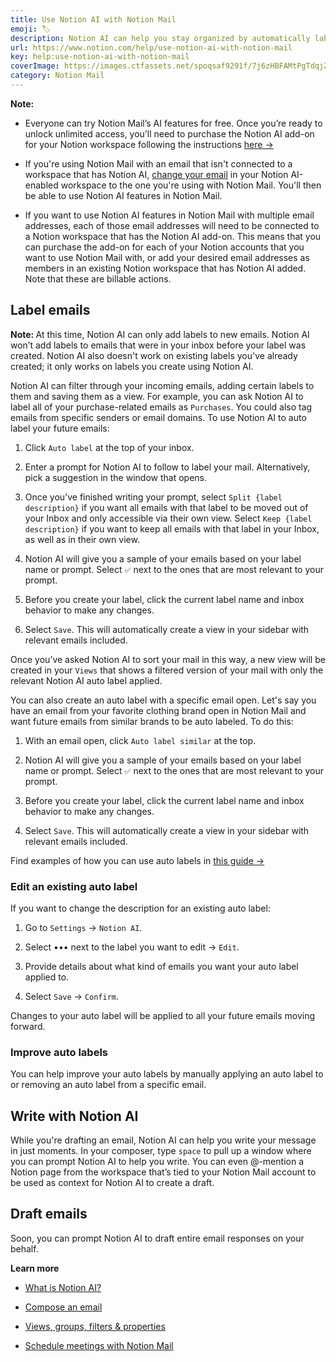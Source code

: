 ```yaml
---
title: Use Notion AI with Notion Mail
emoji: 🏷️
description: Notion AI can help you stay organized by automatically labeling incoming emails that are important to you 🏷️
url: https://www.notion.com/help/use-notion-ai-with-notion-mail
key: help:use-notion-ai-with-notion-mail
coverImage: https://images.ctfassets.net/spoqsaf9291f/7j6zHBFAMtPgTdqjZQq46w/c7122959cc1a5d45f4886bbe1827f61c/notion-ai.png
category: Notion Mail
---
```


**Note:**

* Everyone can try Notion Mail’s AI features for free. Once you’re ready to unlock unlimited access, you’ll need to purchase the Notion AI add-on for your Notion workspace following the instructions [here →](https://www.notion.com/help/purchase-add-ons#notion-ai-add-on)

* If you're using Notion Mail with an email that isn't connected to a workspace that has Notion AI, [change your email](https://www.notion.com/help/account-settings#change-your-email-address) in your Notion AI-enabled workspace to the one you're using with Notion Mail. You'll then be able to use Notion AI features in Notion Mail.

* If you want to use Notion AI features in Notion Mail with multiple email addresses, each of those email addresses will need to be connected to a Notion workspace that has the Notion AI add-on. This means that you can purchase the add-on for each of your Notion accounts that you want to use Notion Mail with, or add your desired email addresses as members in an existing Notion workspace that has Notion AI added. Note that these are billable actions.

## Label emails

**Note:&#x20;**&#x41;t this time, Notion AI can only add labels to new emails. Notion AI won’t add labels to emails that were in your inbox before your label was created. Notion AI also doesn't work on existing labels you've already created; it only works on labels you create using Notion AI.

Notion AI can filter through your incoming emails, adding certain labels to them and saving them as a view. For example, you can ask Notion AI to label all of your purchase-related emails as `Purchases`. You could also tag emails from specific senders or email domains. To use Notion AI to auto label your future emails:

1. Click `Auto label` at the top of your inbox.

2. Enter a prompt for Notion AI to follow to label your mail. Alternatively, pick a suggestion in the window that opens.

3. Once you’ve finished writing your prompt, select `Split {label description}` if you want all emails with that label to be moved out of your Inbox and only accessible via their own view. Select `Keep {label description}` if you want to keep all emails with that label in your Inbox, as well as in their own view.

4. Notion AI will give you a sample of your emails based on your label name or prompt. Select `✅` next to the ones that are most relevant to your prompt.

5. Before you create your label, click the current label name and inbox behavior to make any changes.

6. Select `Save`. This will automatically create a view in your sidebar with relevant emails included.

Once you’ve asked Notion AI to sort your mail in this way, a new view will be created in your `Views` that shows a filtered version of your mail with only the relevant Notion AI auto label applied.

You can also create an auto label with a specific email open. Let's say you have an email from your favorite clothing brand open in Notion Mail and want future emails from similar brands to be auto labeled. To do this:

1. With an email open, click `Auto label similar` at the top.

2. Notion AI will give you a sample of your emails based on your label name or prompt. Select `✅` next to the ones that are most relevant to your prompt.

3. Before you create your label, click the current label name and inbox behavior to make any changes.

4. Select `Save`. This will automatically create a view in your sidebar with relevant emails included.

Find examples of how you can use auto labels in [this guide →](https://www.notion.com/help/guides/organize-your-inbox-with-notion-ai-auto-labeling)

### Edit an existing auto label

If you want to change the description for an existing auto label:

1. Go to `Settings` → `Notion AI`.

2. Select ••• next to the label you want to edit → `Edit`.

3. Provide details about what kind of emails you want your auto label applied to.

4. Select `Save` → `Confirm`.

Changes to your auto label will be applied to all your future emails moving forward.

### Improve auto labels

You can help improve your auto labels by manually applying an auto label to or removing an auto label from a specific email.

## Write with Notion AI

While you're drafting an email, Notion AI can help you write your message in just moments. In your composer, type `space` to pull up a window where you can prompt Notion AI to help you write. You can even @-mention a Notion page from the workspace that’s tied to your Notion Mail account to be used as context for Notion AI to create a draft.

## Draft emails

Soon, you can prompt Notion AI to draft entire email responses on your behalf.

**Learn more**

* [What is Notion AI?](https://www.notion.com/help/notion-ai-faqs)

* [Compose an email](https://www.notion.com/help/compose-an-email)

* [Views, groups, filters & properties](https://www.notion.com/help/views-groups-filters-and-properties)

* [Schedule meetings with Notion Mail](https://www.notion.com/help/schedule-meetings-with-notion-mail)
